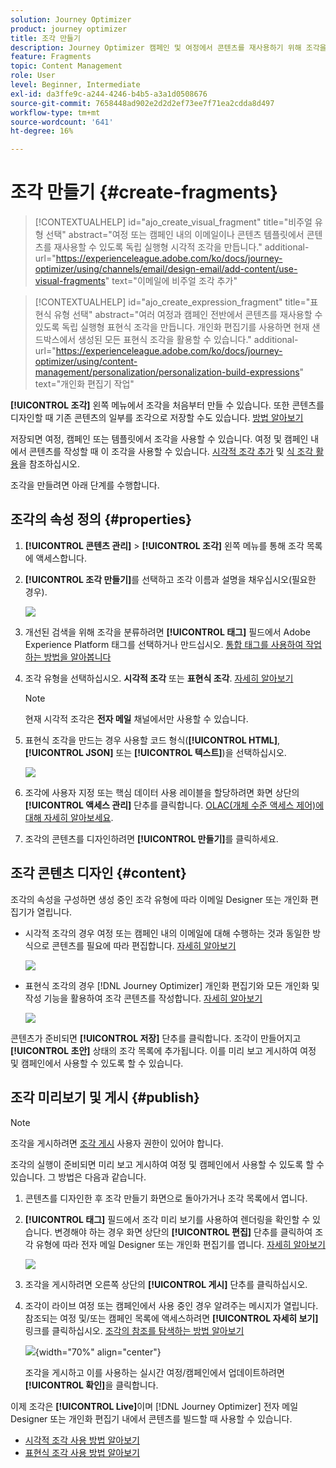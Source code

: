 ```yaml
---
solution: Journey Optimizer
product: journey optimizer
title: 조각 만들기
description: Journey Optimizer 캠페인 및 여정에서 콘텐츠를 재사용하기 위해 조각을 만드는 방법을 알아봅니다
feature: Fragments
topic: Content Management
role: User
level: Beginner, Intermediate
exl-id: da3ffe9c-a244-4246-b4b5-a3a1d0508676
source-git-commit: 7658448ad902e2d2d2ef73ee7f71ea2cdda8d497
workflow-type: tm+mt
source-wordcount: '641'
ht-degree: 16%

---
```


# 조각 만들기 {#create-fragments}

>[!CONTEXTUALHELP]
>id="ajo_create_visual_fragment"
>title="비주얼 유형 선택"
>abstract="여정 또는 캠페인 내의 이메일이나 콘텐츠 템플릿에서 콘텐츠를 재사용할 수 있도록 독립 실행형 시각적 조각을 만듭니다."
>additional-url="https://experienceleague.adobe.com/ko/docs/journey-optimizer/using/channels/email/design-email/add-content/use-visual-fragments" text="이메일에 비주얼 조각 추가"

>[!CONTEXTUALHELP]
>id="ajo_create_expression_fragment"
>title="표현식 유형 선택"
>abstract="여러 여정과 캠페인 전반에서 콘텐츠를 재사용할 수 있도록 독립 실행형 표현식 조각을 만듭니다. 개인화 편집기를 사용하면 현재 샌드박스에서 생성된 모든 표현식 조각을 활용할 수 있습니다."
>additional-url="https://experienceleague.adobe.com/ko/docs/journey-optimizer/using/content-management/personalization/personalization-build-expressions" text="개인화 편집기 작업"

**[!UICONTROL 조각]** 왼쪽 메뉴에서 조각을 처음부터 만들 수 있습니다. 또한 콘텐츠를 디자인할 때 기존 콘텐츠의 일부를 조각으로 저장할 수도 있습니다. [방법 알아보기](#save-as-fragment)

저장되면 여정, 캠페인 또는 템플릿에서 조각을 사용할 수 있습니다. 여정 및 캠페인 내에서 콘텐츠를 작성할 때 이 조각을 사용할 수 있습니다. [시각적 조각 추가](../email/use-visual-fragments.md) 및 [식 조각 활용](../personalization/use-expression-fragments.md)을 참조하십시오.

조각을 만들려면 아래 단계를 수행합니다.

## 조각의 속성 정의 {#properties}

1. **[!UICONTROL 콘텐츠 관리]** > **[!UICONTROL 조각]** 왼쪽 메뉴를 통해 조각 목록에 액세스합니다.

1. **[!UICONTROL 조각 만들기]**&#x200B;를 선택하고 조각 이름과 설명을 채우십시오(필요한 경우).

   ![](assets/fragment-details.png)

1. 개선된 검색을 위해 조각을 분류하려면 **[!UICONTROL 태그]** 필드에서 Adobe Experience Platform 태그를 선택하거나 만드십시오. [통합 태그를 사용하여 작업하는 방법을 알아봅니다](../start/search-filter-categorize.md#tags)

1. 조각 유형을 선택하십시오. **시각적 조각** 또는 **표현식 조각**. [자세히 알아보기](../content-management/fragments.md#visual-expression)

   >[!NOTE]
   >
   >현재 시각적 조각은 **전자 메일** 채널에서만 사용할 수 있습니다.

1. 표현식 조각을 만드는 경우 사용할 코드 형식(**[!UICONTROL HTML]**, **[!UICONTROL JSON]** 또는 **[!UICONTROL 텍스트]**)을 선택하십시오.

   ![](assets/fragment-expression-type.png)

1. 조각에 사용자 지정 또는 핵심 데이터 사용 레이블을 할당하려면 화면 상단의 **[!UICONTROL 액세스 관리]** 단추를 클릭합니다. [OLAC(개체 수준 액세스 제어)에 대해 자세히 알아보세요](../administration/object-based-access.md).

1. 조각의 콘텐츠를 디자인하려면 **[!UICONTROL 만들기]**&#x200B;를 클릭하세요.

## 조각 콘텐츠 디자인 {#content}

조각의 속성을 구성하면 생성 중인 조각 유형에 따라 이메일 Designer 또는 개인화 편집기가 열립니다.

* 시각적 조각의 경우 여정 또는 캠페인 내의 이메일에 대해 수행하는 것과 동일한 방식으로 콘텐츠를 필요에 따라 편집합니다. [자세히 알아보기](../email/get-started-email-design.md)

  ![](assets/fragment-designer.png)

* 표현식 조각의 경우 [!DNL Journey Optimizer] 개인화 편집기와 모든 개인화 및 작성 기능을 활용하여 조각 콘텐츠를 작성합니다. [자세히 알아보기](../personalization/personalization-build-expressions.md)

  ![](assets/fragment-expression-editor.png)

콘텐츠가 준비되면 **[!UICONTROL 저장]** 단추를 클릭합니다. 조각이 만들어지고 **[!UICONTROL 초안]** 상태의 조각 목록에 추가됩니다. 이를 미리 보고 게시하여 여정 및 캠페인에서 사용할 수 있도록 할 수 있습니다.

## 조각 미리보기 및 게시 {#publish}

>[!NOTE]
>
>조각을 게시하려면 [조각 게시](../administration/ootb-product-profiles.md#content-library-manager) 사용자 권한이 있어야 합니다.

조각의 실행이 준비되면 미리 보고 게시하여 여정 및 캠페인에서 사용할 수 있도록 할 수 있습니다. 그 방법은 다음과 같습니다.

1. 콘텐츠를 디자인한 후 조각 만들기 화면으로 돌아가거나 조각 목록에서 엽니다.

1. **[!UICONTROL 태그]** 필드에서 조각 미리 보기를 사용하여 렌더링을 확인할 수 있습니다. 변경해야 하는 경우 화면 상단의 **[!UICONTROL 편집]** 단추를 클릭하여 조각 유형에 따라 전자 메일 Designer 또는 개인화 편집기를 엽니다. [자세히 알아보기](manage-fragments.md#edit-fragments)

   ![](assets/fragment-preview.png)

1. 조각을 게시하려면 오른쪽 상단의 **[!UICONTROL 게시]** 단추를 클릭하십시오.

1. 조각이 라이브 여정 또는 캠페인에서 사용 중인 경우 알려주는 메시지가 열립니다. 참조되는 여정 및/또는 캠페인 목록에 액세스하려면 **[!UICONTROL 자세히 보기]** 링크를 클릭하십시오. [조각의 참조를 탐색하는 방법 알아보기](../content-management/manage-fragments.md#explore-references)

   ![](assets/fragment-publish.png){width="70%" align="center"}

   조각을 게시하고 이를 사용하는 실시간 여정/캠페인에서 업데이트하려면 **[!UICONTROL 확인]**&#x200B;을 클릭합니다.

이제 조각은 **[!UICONTROL Live]**&#x200B;이며 [!DNL Journey Optimizer] 전자 메일 Designer 또는 개인화 편집기 내에서 콘텐츠를 빌드할 때 사용할 수 있습니다.

* [시각적 조각 사용 방법 알아보기](../email/use-visual-fragments.md)
* [표현식 조각 사용 방법 알아보기](../personalization/use-expression-fragments.md)
